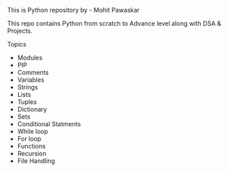 This is Python repository by - Mohit Pawaskar

This repo contains Python from scratch to Advance level along with DSA & Projects.

Topics 

- Modules
- PIP
- Comments
- Variables
- Strings
- Lists
- Tuples
- Dictionary
- Sets
- Conditional Statments
- While loop
- For loop
- Functions
- Recursion
- File Handling
